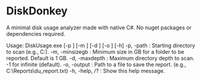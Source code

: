 # DiskDonkey
A minimal disk usage analyzer made with native C#. No nuget packages or dependencies required.

Usage: DiskUsage.exe [-p <path>] [-m <minSizeGB>] [-d <maxDepth>] [-o <outputFilePath>] [-h]
 -p, -path <path>        : Starting directory to scan (e.g., C:\).
 -m, -minsizegb <size>   : Minimum size in GB for a folder to be reported. Default is 1 GB.
 -d, -maxdepth <depth>   : Maximum directory depth to scan. -1 for infinite (default).
 -o, -output <filePath>  : Path to a file to save the report. (e.g., C:\\Reports\\du_report.txt)
 -h, -help, /?           : Show this help message.
  
